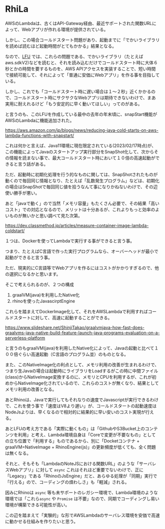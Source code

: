 # RhiLa

AWSのLambdaは、古くはAPI-Gateway経由、最近サポートされた関数URLによって、Webアプリが作れる環境が提供されている。

しかし、この場合コールドスタート問題があり、起動までに「でかいライブラリを読めば読むほど起動時間がとてもかかる」結果となる。

なので、[LFU](https://github.com/maachang/LFU) では、これらの問題である、でかいライブラリ（たとえばaws.sdkV2)などを読むと、それを読み込むだけでコールドスタート時に大体６秒とかの時間を要するものを、AWS APIアクセスを実装することで、短い時間で接続可能して、それによって「普通に安価にWebアプリ」を作る事を目指している。

しかし、これでも「コールドスタート時に遅い場合は１～２秒」近くかかるので、コールドスタート時にサクサクなWebアプリは期待できないわけで、まあ実用に耐えれるけど「もう安定的に早く動いてほしい」ってのがある。

と言うのも、このLFUを作成している最中の去年の年末頃に、snapStart機能がAWSのLambdaに機能追加された。

https://aws.amazon.com/jp/blogs/news/reducing-java-cold-starts-on-aws-lambda-functions-with-snapstart/

これは何かと言えば、Java11環境に現在限定されている(2023/02/17時点)が、この機能によってJavaのスタートアップ実行部分をSnapShot化して、次からその情報を読まない事で、最大コールドスタート時において１０倍の高速起動ができると言う話がある。

ただ、起動時に初期化処理を行う的なものに関しては、SnapShotされたものが動くので毎回同じ情報となり、たとえば「乱数発生プログラム」などは、初期化の場合はSnapShotで毎回同じ値を拾うなんて事になりかねないわけで、その辺使い勝手が悪い。

あと「javaで動く」ので当然「メモリ容量」もたくさん必要で、その結果「高いコスト」での対応となるので、メリットは十分あるが、これよりもっと効率のよいものが無いかと思い調べて見た次第。

https://dev.classmethod.jp/articles/measure-container-image-lambda-coldstart/

１つは、Dockerを使ってLambdaで実行する事ができると言う事。

つまり、たとえばC言語で作った実行プログラムなら、オーバーヘッドが最小で起動ができると言う事。

ただ、現実的にC言語等でWebアプリを作るにはコストがかかりすぎるので、他の選択になるかと思います。

そこで考えられるのが、２つの構成

1. graalVM(java)を利用したNative化
2. rhinoを使ったJavascirptEngine

これらを踏まえてDockerImage化して、それをAWSLambdaで利用すればコールドスタートに対して、高速に起動することができる。

https://www.slideshare.net/ShinjiTakao/graalvmjava-how-fast-does-graalvms-java-native-build-feature-launch-java-programs-evaluation-on-a-serverless-platform

と言うのもgraalVM(java)を利用したNative化によって、Javaの起動と比べて１００倍ぐらい高速起動（C言語のプログラム並）のものとなる。

また、このNativeImage化の利点として、メモリ利用の改善が生まれるわけで、つまり生Javaの場合は起動時にライブラリをLoadするがこの時に中間ファイル(class)からNativeImage変換するのに、メモリとCPUを利用するが、これが初めからNativeImage化されているので、これらのコストが無くなり、結果としてメモリ利用の改善となる。

あとRhinoは、Javaで実行してもそれなりの速度でJavascriptが実行できるわけで、これを使う事で「速度はV8より遅い」が、コールドスタートの起動速度はNodeJsよりは、早くなるので相対的に結果的に早い安いのコスト実現が行える。

あとLFUの考え方である「実際に動くもの」は「GithubやS3Bucket上のコンテンツを利用」と考え、Lambda環境自身は「Coreで変更が不要なもの」としての立ち位置で「利用する」ものであるから、別に「Docketコンテナ + graalVM=NativeImage + RhinoEngine(js)」の更新頻度が低くても、全く問題は無くなる。

それと、そもそも「LambdaのNoteJSにおける関数URL」のような「サーバレスWebアプリ」に対して `async` これはそれほど重要でないわけで、正に「Legacy」である「RhinoのJsEngine」だと、あらゆる処理が「同期」実行で「行える」ので、コーディングの煩わしさ」も「軽減」される。

因みにRhinoは `async` 等も未サポートのレガシー環境で、Lambda環境のような環境では「これら`async` や `Promise` は不要」なので、同期でコーディングし易い環境が構築できる可能性が高い。

この辺を踏まえて「実験的」な形でAWSLambdaのサーバレス環境を安価で高速に動かせる仕組みを作りたいと思う。